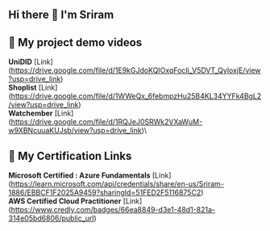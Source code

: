 ## Hi there 👋 I'm Sriram


## 🔗 My project demo videos
**UniDID** [Link] (https://drive.google.com/file/d/1E9kGJdoKQIOxqFocIi_V5DVT_QyloxjE/view?usp=drive_link)\
**Shoplist** [Link] (https://drive.google.com/file/d/1WWeQx_6febmpzHu25B4KL34YYFk4BgL2/view?usp=drive_link)\
**Watchember** [Link] (https://drive.google.com/file/d/1RQJeJ0SRWk2VXaWuM-w9XBNcuuaKUJsb/view?usp=drive_link)\

## 🔗 My Certification Links 
**Microsoft Certified : Azure Fundamentals** [Link] (https://learn.microsoft.com/api/credentials/share/en-us/Sriram-1886/EBBCF1F2025A9459?sharingId=51FED2F5116875C2)\
**AWS Certified Cloud Practitioner** [Link] (https://www.credly.com/badges/66ea8849-d3e1-48d1-821a-314e05bd6806/public_url)

<!--
**Sriram-r4/Sriram-r4** is a ✨ _special_ ✨ repository because its `README.md` (this file) appears on your GitHub profile.

Here are some ideas to get you started:

- 🔭 I’m currently working on ...
- 🌱 I’m currently learning ...
- 👯 I’m looking to collaborate on ...
- 🤔 I’m looking for help with ...
- 💬 Ask me about ...
- 📫 How to reach me: ...
- 😄 Pronouns: ...
- ⚡ Fun fact: ...
-->
